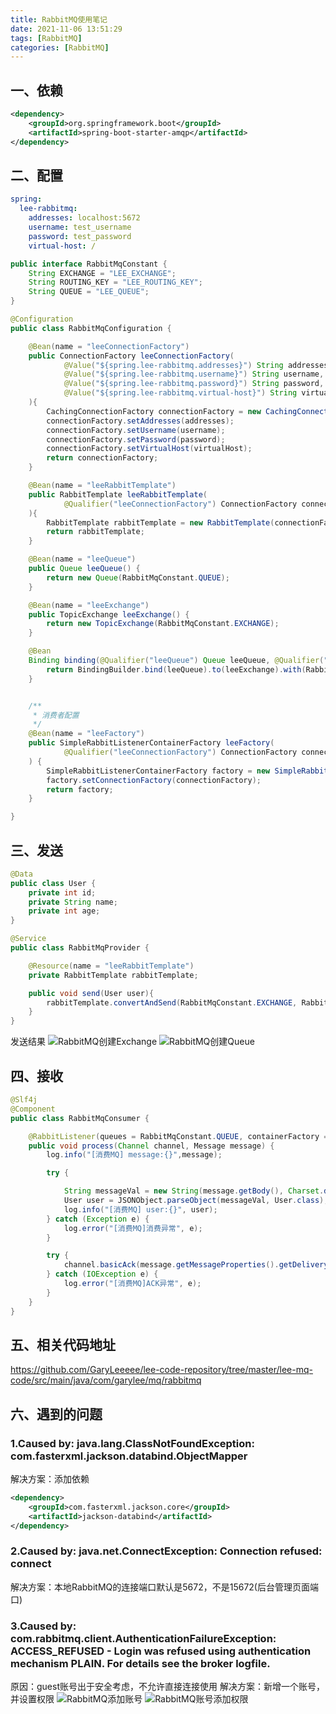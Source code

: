 ```yaml
---
title: RabbitMQ使用笔记
date: 2021-11-06 13:51:29
tags: [RabbitMQ]
categories: [RabbitMQ]
---
```

## 一、依赖
```xml
<dependency>
    <groupId>org.springframework.boot</groupId>
    <artifactId>spring-boot-starter-amqp</artifactId>
</dependency>
```
## 二、配置
```yaml
spring:
  lee-rabbitmq:
    addresses: localhost:5672
    username: test_username
    password: test_password
    virtual-host: /
```
```java
public interface RabbitMqConstant {
    String EXCHANGE = "LEE_EXCHANGE";
    String ROUTING_KEY = "LEE_ROUTING_KEY";
    String QUEUE = "LEE_QUEUE";
}
```
```java
@Configuration
public class RabbitMqConfiguration {

    @Bean(name = "leeConnectionFactory")
    public ConnectionFactory leeConnectionFactory(
            @Value("${spring.lee-rabbitmq.addresses}") String addresses,
            @Value("${spring.lee-rabbitmq.username}") String username,
            @Value("${spring.lee-rabbitmq.password}") String password,
            @Value("${spring.lee-rabbitmq.virtual-host}") String virtualHost
    ){
        CachingConnectionFactory connectionFactory = new CachingConnectionFactory();
        connectionFactory.setAddresses(addresses);
        connectionFactory.setUsername(username);
        connectionFactory.setPassword(password);
        connectionFactory.setVirtualHost(virtualHost);
        return connectionFactory;
    }

    @Bean(name = "leeRabbitTemplate")
    public RabbitTemplate leeRabbitTemplate(
            @Qualifier("leeConnectionFactory") ConnectionFactory connectionFactory
    ){
        RabbitTemplate rabbitTemplate = new RabbitTemplate(connectionFactory);
        return rabbitTemplate;
    }

    @Bean(name = "leeQueue")
    public Queue leeQueue() {
        return new Queue(RabbitMqConstant.QUEUE);
    }

    @Bean(name = "leeExchange")
    public TopicExchange leeExchange() {
        return new TopicExchange(RabbitMqConstant.EXCHANGE);
    }

    @Bean
    Binding binding(@Qualifier("leeQueue") Queue leeQueue, @Qualifier("leeExchange") TopicExchange leeExchange) {
        return BindingBuilder.bind(leeQueue).to(leeExchange).with(RabbitMqConstant.ROUTING_KEY);
    }


    /**
     * 消费者配置
     */
    @Bean(name = "leeFactory")
    public SimpleRabbitListenerContainerFactory leeFactory(
            @Qualifier("leeConnectionFactory") ConnectionFactory connectionFactory
    ) {
        SimpleRabbitListenerContainerFactory factory = new SimpleRabbitListenerContainerFactory();
        factory.setConnectionFactory(connectionFactory);
        return factory;
    }

}
```

## 三、发送
```java
@Data
public class User {
    private int id;
    private String name;
    private int age;
}
```
```java
@Service
public class RabbitMqProvider {

    @Resource(name = "leeRabbitTemplate")
    private RabbitTemplate rabbitTemplate;

    public void send(User user){
        rabbitTemplate.convertAndSend(RabbitMqConstant.EXCHANGE, RabbitMqConstant.ROUTING_KEY, user);
    }
}
```
发送结果
![RabbitMQ创建Exchange](/images/RabbitMQ创建Exchange.png)
![RabbitMQ创建Queue](/images/RabbitMQ创建Queue.png)

## 四、接收
```java
@Slf4j
@Component
public class RabbitMqConsumer {

    @RabbitListener(queues = RabbitMqConstant.QUEUE, containerFactory = "leeFactory")
    public void process(Channel channel, Message message) {
        log.info("[消费MQ] message:{}",message);

        try {

            String messageVal = new String(message.getBody(), Charset.defaultCharset().name());
            User user = JSONObject.parseObject(messageVal, User.class);
            log.info("[消费MQ] user:{}", user);
        } catch (Exception e) {
            log.error("[消费MQ]消费异常", e);
        }

        try {
            channel.basicAck(message.getMessageProperties().getDeliveryTag(), false);
        } catch (IOException e) {
            log.error("[消费MQ]ACK异常", e);
        }
    }
}
```

## 五、相关代码地址
https://github.com/GaryLeeeee/lee-code-repository/tree/master/lee-mq-code/src/main/java/com/garylee/mq/rabbitmq

## 六、遇到的问题
### 1.Caused by: java.lang.ClassNotFoundException: com.fasterxml.jackson.databind.ObjectMapper
解决方案：添加依赖
```xml
<dependency>
    <groupId>com.fasterxml.jackson.core</groupId>
    <artifactId>jackson-databind</artifactId>
</dependency>
```

### 2.Caused by: java.net.ConnectException: Connection refused: connect
解决方案：本地RabbitMQ的连接端口默认是5672，不是15672(后台管理页面端口)

### 3.Caused by: com.rabbitmq.client.AuthenticationFailureException: ACCESS_REFUSED - Login was refused using authentication mechanism PLAIN. For details see the broker logfile.
原因：guest账号出于安全考虑，不允许直接连接使用
解决方案：新增一个账号，并设置权限
![RabbitMQ添加账号](/images/RabbitMQ添加账号.png)
![RabbitMQ账号添加权限](/images/RabbitMQ账号添加权限.png)

